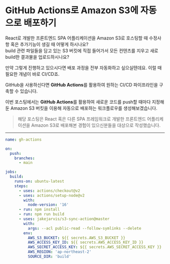# GitHub Actions로 Amazon S3에 자동으로 배포하기

React로 개발한 프론트엔드 SPA 어플리케이션을 Amazon S3로 호스팅할 때 수정사항 혹은 추가기능이 생길 때 어떻게 하시나요?  
build 관련 파일들을 담고 있는 S3 버킷에 직접 들어가서 모든 컨텐츠를 지우고 새로 build한 결과물을 업로드하시나요?

만약 그렇게 진행하고 있으시다면 배포 과정을 전부 자동화하고 싶으실텐데요. 이럴 때 필요한 개념이 바로 CI/CD죠.

GitHub을 사용하신다면 **GitHub Actions**를 활용하여 원하는 CI/CD 파이프라인을 구축할 수 있습니다.

이번 포스팅에서는 **GitHub Actions**를 활용하여 새로운 코드를 push할 때마다 지정해둔 Amazon S3 버킷을 이용해 자동으로 배포하는 워크플로우를 생성해보겠습니다.

> 해당 포스팅은 React 혹은 다른 SPA 프레임워크로 개발한 프론트엔드 어플리케이션을 Amazon S3로 배포해본 경험이 있으신분들을 대상으로 작성했습니다. 

---

```yaml
name: gh-actions

on:
  push:
    branches:
      - main

jobs:
  build:
    runs-on: ubuntu-latest
    steps:
      - uses: actions/checkout@v2
      - uses: actions/setup-node@v2
        with:
          node-version: '16'
      - run: npm install
      - run: npm run build
      - uses: jakejarvis/s3-sync-action@master
        with:
          args: --acl public-read --follow-symlinks --delete
        env:
          AWS_S3_BUCKET: ${{ secrets.AWS_S3_BUCKET }}
          AWS_ACCESS_KEY_ID: ${{ secrets.AWS_ACCESS_KEY_ID }}
          AWS_SECRET_ACCESS_KEY: ${{ secrets.AWS_SECRET_ACCESS_KEY }}
          AWS_REGION: 'ap-northeast-2'
          SOURCE_DIR: 'build'
```